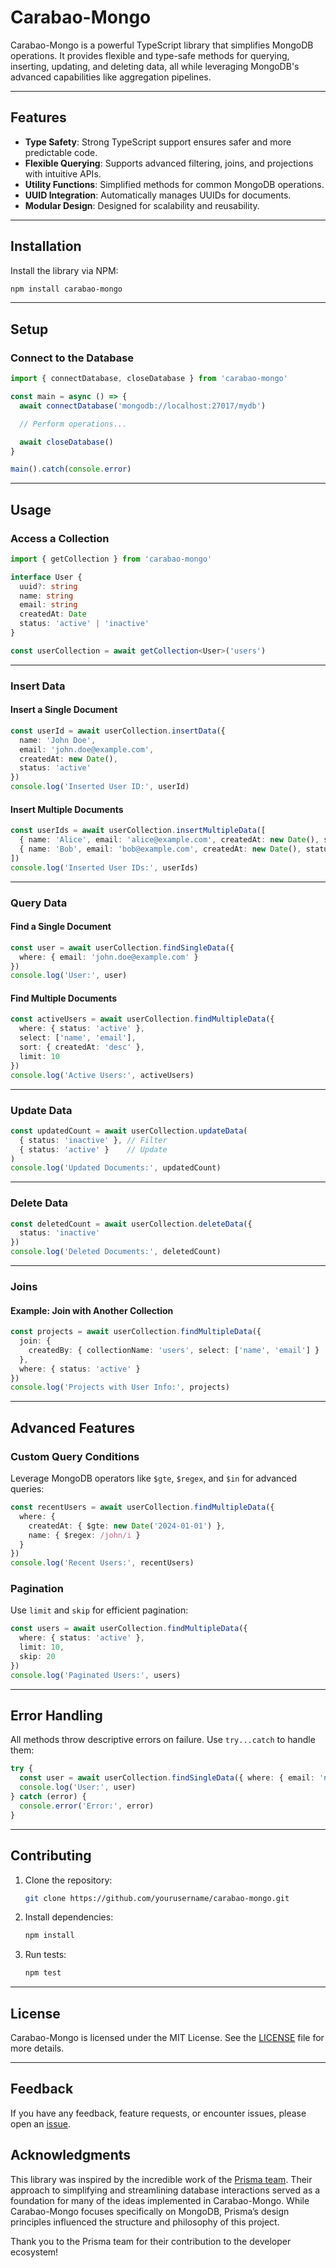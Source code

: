 
# **Carabao-Mongo**

Carabao-Mongo is a powerful TypeScript library that simplifies MongoDB operations. It provides flexible and type-safe methods for querying, inserting, updating, and deleting data, all while leveraging MongoDB's advanced capabilities like aggregation pipelines.

---

## **Features**

- **Type Safety**: Strong TypeScript support ensures safer and more predictable code.
- **Flexible Querying**: Supports advanced filtering, joins, and projections with intuitive APIs.
- **Utility Functions**: Simplified methods for common MongoDB operations.
- **UUID Integration**: Automatically manages UUIDs for documents.
- **Modular Design**: Designed for scalability and reusability.

---

## **Installation**

Install the library via NPM:

```bash
npm install carabao-mongo
```

---

## **Setup**

### Connect to the Database

```typescript
import { connectDatabase, closeDatabase } from 'carabao-mongo'

const main = async () => {
  await connectDatabase('mongodb://localhost:27017/mydb')

  // Perform operations...

  await closeDatabase()
}

main().catch(console.error)
```

---

## **Usage**

### Access a Collection

```typescript
import { getCollection } from 'carabao-mongo'

interface User {
  uuid?: string
  name: string
  email: string
  createdAt: Date
  status: 'active' | 'inactive'
}

const userCollection = await getCollection<User>('users')
```

---

### Insert Data

#### Insert a Single Document
```typescript
const userId = await userCollection.insertData({
  name: 'John Doe',
  email: 'john.doe@example.com',
  createdAt: new Date(),
  status: 'active'
})
console.log('Inserted User ID:', userId)
```

#### Insert Multiple Documents
```typescript
const userIds = await userCollection.insertMultipleData([
  { name: 'Alice', email: 'alice@example.com', createdAt: new Date(), status: 'active' },
  { name: 'Bob', email: 'bob@example.com', createdAt: new Date(), status: 'inactive' }
])
console.log('Inserted User IDs:', userIds)
```

---

### Query Data

#### Find a Single Document
```typescript
const user = await userCollection.findSingleData({
  where: { email: 'john.doe@example.com' }
})
console.log('User:', user)
```

#### Find Multiple Documents
```typescript
const activeUsers = await userCollection.findMultipleData({
  where: { status: 'active' },
  select: ['name', 'email'],
  sort: { createdAt: 'desc' },
  limit: 10
})
console.log('Active Users:', activeUsers)
```

---

### Update Data

```typescript
const updatedCount = await userCollection.updateData(
  { status: 'inactive' }, // Filter
  { status: 'active' }    // Update
)
console.log('Updated Documents:', updatedCount)
```

---

### Delete Data

```typescript
const deletedCount = await userCollection.deleteData({
  status: 'inactive'
})
console.log('Deleted Documents:', deletedCount)
```

---

### Joins

#### Example: Join with Another Collection

```typescript
const projects = await userCollection.findMultipleData({
  join: {
    createdBy: { collectionName: 'users', select: ['name', 'email'] }
  },
  where: { status: 'active' }
})
console.log('Projects with User Info:', projects)
```

---

## **Advanced Features**

### Custom Query Conditions

Leverage MongoDB operators like `$gte`, `$regex`, and `$in` for advanced queries:

```typescript
const recentUsers = await userCollection.findMultipleData({
  where: {
    createdAt: { $gte: new Date('2024-01-01') },
    name: { $regex: /john/i }
  }
})
console.log('Recent Users:', recentUsers)
```

### Pagination

Use `limit` and `skip` for efficient pagination:

```typescript
const users = await userCollection.findMultipleData({
  where: { status: 'active' },
  limit: 10,
  skip: 20
})
console.log('Paginated Users:', users)
```

---

## **Error Handling**

All methods throw descriptive errors on failure. Use `try...catch` to handle them:

```typescript
try {
  const user = await userCollection.findSingleData({ where: { email: 'notfound@example.com' } })
  console.log('User:', user)
} catch (error) {
  console.error('Error:', error)
}
```

---

## **Contributing**

1. Clone the repository:
   ```bash
   git clone https://github.com/yourusername/carabao-mongo.git
   ```
2. Install dependencies:
   ```bash
   npm install
   ```
3. Run tests:
   ```bash
   npm test
   ```

---

## **License**

Carabao-Mongo is licensed under the MIT License. See the [LICENSE](./LICENSE) file for more details.

---

## **Feedback**

If you have any feedback, feature requests, or encounter issues, please open an [issue](https://github.com/yourusername/carabao-mongo/issues).

## **Acknowledgments**

This library was inspired by the incredible work of the [Prisma team](https://www.prisma.io/). Their approach to simplifying and streamlining database interactions served as a foundation for many of the ideas implemented in Carabao-Mongo. While Carabao-Mongo focuses specifically on MongoDB, Prisma’s design principles influenced the structure and philosophy of this project.

Thank you to the Prisma team for their contribution to the developer ecosystem!
